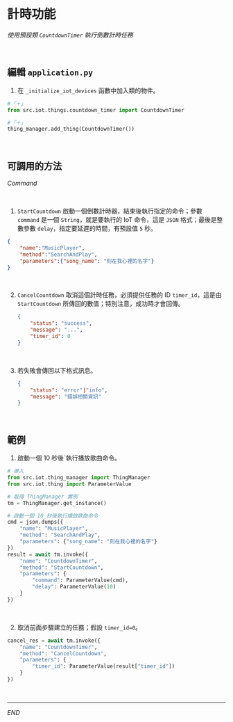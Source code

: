 # 計時功能

_使用預設類 `CountdownTimer` 執行倒數計時任務_

<br>

## 編輯 `application.py`

1. 在 `_initialize_iot_devices` 函數中加入類的物件。

  ```python
  #「＋」
  from src.iot.things.countdown_timer import CountdownTimer

  #「＋」
  thing_manager.add_thing(CountdownTimer())
  ```

<br>

## 可調用的方法

_Command_

<br>

1. `StartCountdown` 啟動一個倒數計時器，結束後執行指定的命令；參數 `command` 是一個 `String`，就是要執行的 IoT 命令，這是 `JSON` 格式；最後是整數參數 `delay`，指定要延遲的時間，有預設值 `5` 秒。

  ```json
  {
      "name":"MusicPlayer",
      "method":"SearchAndPlay",
      "parameters":{"song_name": "刻在我心裡的名字"}
  }
  ```

<br>

2. `CancelCountdown`  取消這個計時任務，必須提供任務的 ID `timer_id`，這是由 `StartCountdown` 所傳回的數值；特別注意，成功時才會回傳。

    ```json
    {
        "status": "success",
        "message": "...",
        "timer_id": 0
    }
    ```

<br>

3. 若失敗會傳回以下格式訊息。

    ```json
    {
        "status": "error"|"info",
        "message": "錯誤相關資訊"
    }
    ```

<br>

## 範例

1. 啟動一個 10 秒後ˋ執行播放歌曲命令。

  ```python
  # 導入
  from src.iot.thing_manager import ThingManager
  from src.iot.thing import ParameterValue

  # 取得 ThingManager 實例
  tm = ThingManager.get_instance()

  # 啟動一個 10 秒後執行播放歌曲命令
  cmd = json.dumps({
      "name": "MusicPlayer",
      "method": "SearchAndPlay",
      "parameters": {"song_name": "刻在我心裡的名字"}
  })
  result = await tm.invoke({
      "name": "CountdownTimer",
      "method": "StartCountdown",
      "parameters": {
          "command": ParameterValue(cmd),
          "delay": ParameterValue(10)
      }
  })
  ```

<br>

2. 取消前面步驟建立的任務；假設 `timer_id=0`。

  ```python
  cancel_res = await tm.invoke({
      "name": "CountdownTimer",
      "method": "CancelCountdown",
      "parameters": {
          "timer_id": ParameterValue(result["timer_id"])
      }
  })
  ```

<br>

___

_END_